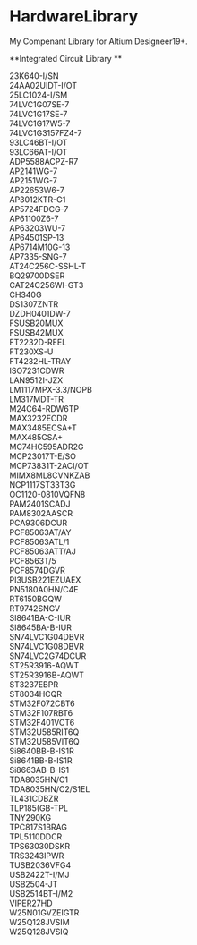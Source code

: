 # HardwareLibrary
My Compenant Library for Altium Designeer19+.  

**Integrated Circuit Library  **

23K640-I/SN  
24AA02UIDT-I/OT    
25LC1024-I/SM   
74LVC1G07SE-7   
74LVC1G17SE-7   
74LVC1G17W5-7   
74LVC1G3157FZ4-7   
93LC46BT-I/OT   
93LC66AT-I/OT   
ADP5588ACPZ-R7   
AP2141WG-7   
AP2151WG-7   
AP22653W6-7   
AP3012KTR-G1   
AP5724FDCG-7   
AP61100Z6-7   
AP63203WU-7   
AP64501SP-13   
AP6714M10G-13   
AP7335-SNG-7   
AT24C256C-SSHL-T   
BQ29700DSER   
CAT24C256WI-GT3   
CH340G   
DS1307ZNTR   
DZDH0401DW-7   
FSUSB20MUX   
FSUSB42MUX   
FT2232D-REEL   
FT230XS-U   
FT4232HL-TRAY   
ISO7231CDWR   
LAN9512I-JZX   
LM1117MPX-3.3/NOPB   
LM317MDT-TR   
M24C64-RDW6TP   
MAX3232ECDR   
MAX3485ECSA+T   
MAX485CSA+   
MC74HC595ADR2G   
MCP23017T-E/SO   
MCP73831T-2ACI/OT   
MIMX8ML8CVNKZAB   
NCP1117ST33T3G   
OC1120-0810VQFN8   
PAM2401SCADJ   
PAM8302AASCR   
PCA9306DCUR   
PCF85063AT/AY   
PCF85063ATL/1   
PCF85063ATT/AJ   
PCF8563T/5   
PCF8574DGVR   
PI3USB221EZUAEX   
PN5180A0HN/C4E   
RT6150BGQW   
RT9742SNGV   
SI8641BA-C-IUR   
SI8645BA-B-IUR   
SN74LVC1G04DBVR   
SN74LVC1G08DBVR   
SN74LVC2G74DCUR   
ST25R3916-AQWT   
ST25R3916B-AQWT   
ST3237EBPR   
ST8034HCQR   
STM32F072CBT6   
STM32F107RBT6   
STM32F401VCT6   
STM32U585RIT6Q   
STM32U585VIT6Q   
Si8640BB-B-IS1R   
Si8641BB-B-IS1R   
Si8663AB-B-IS1   
TDA8035HN/C1   
TDA8035HN/C2/S1EL   
TL431CDBZR   
TLP185(GB-TPL   
TNY290KG   
TPC817S1BRAG   
TPL5110DDCR   
TPS63030DSKR   
TRS3243IPWR   
TUSB2036VFG4   
USB2422T-I/MJ   
USB2504-JT   
USB2514BT-I/M2   
VIPER27HD   
W25N01GVZEIGTR   
W25Q128JVSIM   
W25Q128JVSIQ   

